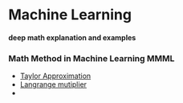 # Machine Learning 
#### deep math explanation and examples 

### Math Method in Machine Learning  MMML

 - [Taylor Approximation](https://nbviewer.jupyter.org/github/Daodavid93/MachineLearning/blob/master/math/Tailor%20approximation.ipynb)
 - [Langrange mutiplier](https://github.com/Daodavid93/Machine-Learning/blob/master/Clasification/SVN/Langrange%20mutipliers.ipynb)
  - 
